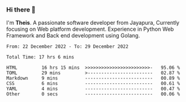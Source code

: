 ### Hi there 👋

I'm <b>Theis</b>. A passionate software developer from Jayapura, Currently focusing on Web platform development. Experience in Python Web Framework and Back end development using Golang.

 
 <!--START_SECTION:waka-->

```text
From: 22 December 2022 - To: 29 December 2022

Total Time: 17 hrs 6 mins

HTML         16 hrs 15 mins  >>>>>>>>>>>>>>>>>>>>>>>>-   95.06 %
TOML         29 mins         >------------------------   02.87 %
Markdown     9 mins          -------------------------   00.89 %
CSS          6 mins          -------------------------   00.61 %
YAML         4 mins          -------------------------   00.47 %
Other        0 secs          -------------------------   00.06 %
```

<!--END_SECTION:waka-->
